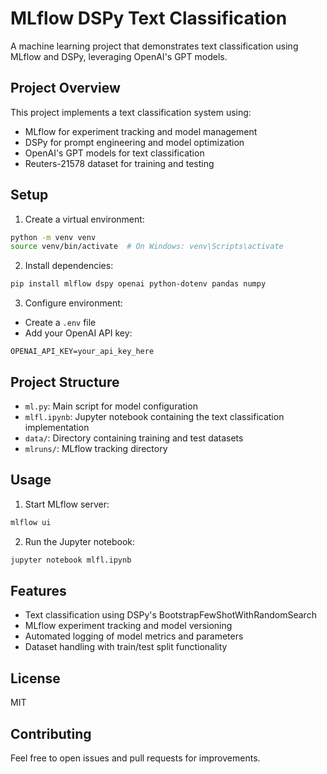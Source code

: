 # MLflow DSPy Text Classification

A machine learning project that demonstrates text classification using MLflow and DSPy, leveraging OpenAI's GPT models.

## Project Overview

This project implements a text classification system using:
- MLflow for experiment tracking and model management
- DSPy for prompt engineering and model optimization
- OpenAI's GPT models for text classification
- Reuters-21578 dataset for training and testing

## Setup

1. Create a virtual environment:
```bash
python -m venv venv
source venv/bin/activate  # On Windows: venv\Scripts\activate
```

2. Install dependencies:
```bash
pip install mlflow dspy openai python-dotenv pandas numpy
```

3. Configure environment:
- Create a `.env` file
- Add your OpenAI API key:
```
OPENAI_API_KEY=your_api_key_here
```

## Project Structure

- `ml.py`: Main script for model configuration
- `mlfl.ipynb`: Jupyter notebook containing the text classification implementation
- `data/`: Directory containing training and test datasets
- `mlruns/`: MLflow tracking directory

## Usage

1. Start MLflow server:
```bash
mlflow ui
```

2. Run the Jupyter notebook:
```bash
jupyter notebook mlfl.ipynb
```

## Features

- Text classification using DSPy's BootstrapFewShotWithRandomSearch
- MLflow experiment tracking and model versioning
- Automated logging of model metrics and parameters
- Dataset handling with train/test split functionality

## License

MIT

## Contributing

Feel free to open issues and pull requests for improvements. 